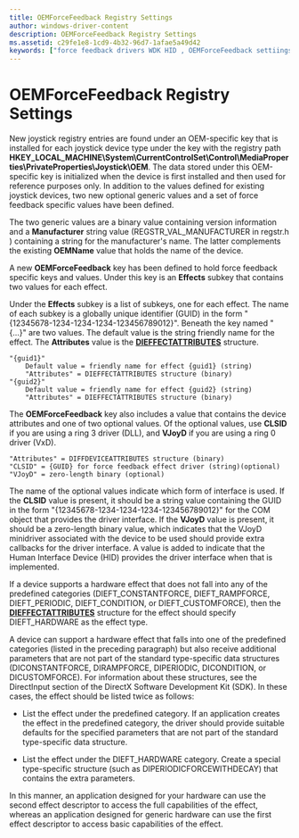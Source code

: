 ```yaml
---
title: OEMForceFeedback Registry Settings
author: windows-driver-content
description: OEMForceFeedback Registry Settings
ms.assetid: c29fe1e8-1cd9-4b32-96d7-1afae5a49d42
keywords: ["force feedback drivers WDK HID , OEMForceFeedback settiings", "OEMForceFeedback key WDK HID", "registry WDK force feedback", "Effects subkey WDK force feedback"]
---
```


# OEMForceFeedback Registry Settings





New joystick registry entries are found under an OEM-specific key that is installed for each joystick device type under the key with the registry path **HKEY\_LOCAL\_MACHINE\\System\\CurrentControlSet\\Control\\MediaProperties\\PrivateProperties\\Joystick\\OEM**. The data stored under this OEM-specific key is initialized when the device is first installed and then used for reference purposes only. In addition to the values defined for existing joystick devices, two new optional generic values and a set of force feedback specific values have been defined.

The two generic values are a binary value containing version information and a **Manufacturer** string value (REGSTR\_VAL\_MANUFACTURER in regstr.h ) containing a string for the manufacturer's name. The latter complements the existing **OEMName** value that holds the name of the device.

A new **OEMForceFeedback** key has been defined to hold force feedback specific keys and values. Under this key is an **Effects** subkey that contains two values for each effect.

Under the **Effects** subkey is a list of subkeys, one for each effect. The name of each subkey is a globally unique identifier (GUID) in the form "{12345678-1234-1234-1234-123456789012}". Beneath the key named "{...}" are two values. The default value is the string friendly name for the effect. The **Attributes** value is the [**DIEFFECTATTRIBUTES**](https://msdn.microsoft.com/library/windows/hardware/ff538456) structure.

```
"{guid1}"
    Default value = friendly name for effect {guid1} (string)
    "Attributes" = DIEFFECTATTRIBUTES structure (binary)
"{guid2}"
    Default value = friendly name for effect {guid2} (string)
    "Attributes" = DIEFFECTATTRIBUTES structure (binary)
```

The **OEMForceFeedback** key also includes a value that contains the device attributes and one of two optional values. Of the optional values, use **CLSID** if you are using a ring 3 driver (DLL), and **VJoyD** if you are using a ring 0 driver (VxD).

```
"Attributes" = DIFFDEVICEATTRIBUTES structure (binary)
"CLSID" = {GUID} for force feedback effect driver (string)(optional)
"VJoyD" = zero-length binary (optional)
```

The name of the optional values indicate which form of interface is used. If the **CLSID** value is present, it should be a string value containing the GUID in the form "{12345678-1234-1234-1234-123456789012}" for the COM object that provides the driver interface. If the **VJoyD** value is present, it should be a zero-length binary value, which indicates that the VJoyD minidriver associated with the device to be used should provide extra callbacks for the driver interface. A value is added to indicate that the Human Interface Device (HID) provides the driver interface when that is implemented.

If a device supports a hardware effect that does not fall into any of the predefined categories (DIEFT\_CONSTANTFORCE, DIEFT\_RAMPFORCE, DIEFT\_PERIODIC, DIEFT\_CONDITION, or DIEFT\_CUSTOMFORCE), then the [**DIEFFECTATTRIBUTES**](https://msdn.microsoft.com/library/windows/hardware/ff538456) structure for the effect should specify DIEFT\_HARDWARE as the effect type.

A device can support a hardware effect that falls into one of the predefined categories (listed in the preceding paragraph) but also receive additional parameters that are not part of the standard type-specific data structures (DICONSTANTFORCE, DIRAMPFORCE, DIPERIODIC, DICONDITION, or DICUSTOMFORCE). For information about these structures, see the DirectInput section of the DirectX Software Development Kit (SDK). In these cases, the effect should be listed twice as follows:

-   List the effect under the predefined category. If an application creates the effect in the predefined category, the driver should provide suitable defaults for the specified parameters that are not part of the standard type-specific data structure.

-   List the effect under the DIEFT\_HARDWARE category. Create a special type-specific structure (such as DIPERIODICFORCEWITHDECAY) that contains the extra parameters.

In this manner, an application designed for your hardware can use the second effect descriptor to access the full capabilities of the effect, whereas an application designed for generic hardware can use the first effect descriptor to access basic capabilities of the effect.

 

 




